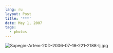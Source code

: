 ```yaml
---
lang: ru
layout: Post
title: '***'
date: May 1, 2007
tags:
  - photos
---
```


![Sapegin-Artem-20D-2006-07-18-221-2188-lj.jpg](upload://Sapegin-Artem-20D-2006-07-18-221-2188-lj.jpg)

